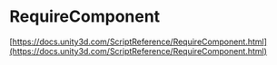 # RequireComponent

[https://docs.unity3d.com/ScriptReference/RequireComponent.html](https://docs.unity3d.com/ScriptReference/RequireComponent.html)

